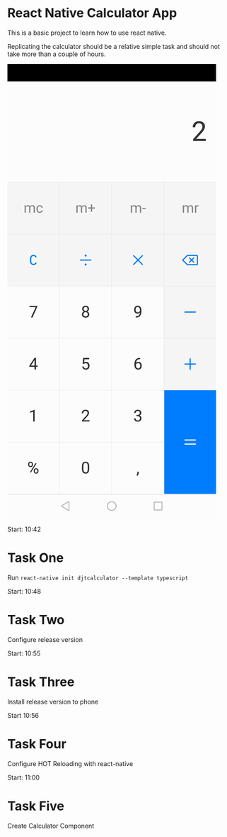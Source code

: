 # React Native Calculator App

This is a basic project to learn how to use react native.

Replicating the calculator should be a relative simple task and should not take more than a couple of hours.

![Calculator Screenshot](./screenshots/template.jpg "Calculator Screenshot")

Start: 10:42 

# Task One

Run `react-native init djtcalculator --template typescript`

Start: 10:48

# Task Two

Configure release version

Start: 10:55

# Task Three

Install release version to phone

Start 10:56

# Task Four

Configure HOT Reloading with react-native

Start: 11:00

# Task Five

Create Calculator Component
